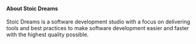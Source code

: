 #### About Stoic Dreams

<webui-page-segment>

Stoic Dreams is a software development studio with a focus on delivering tools and best practices to make software development easier and faster with the highest quality possible.

</webui-page-segment>
